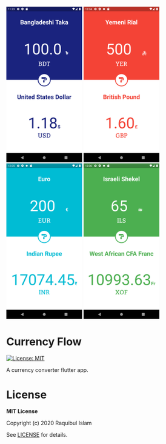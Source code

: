 <p float="left">
<img src="Screenshots/First Impression.png" width="200">
<img src="Screenshots/Screenshot_1592892294.png" width="200">
<img src="Screenshots/Screenshot_1592892347.png" width="200">
<img src="Screenshots/Screenshot_1592892393.png" width="200">
</p>

# Currency Flow

[![License: MIT](https://img.shields.io/badge/License-MIT-yellow.svg)](https://opensource.org/licenses/MIT)

A currency converter flutter app.

# License

**MIT License**

Copyright (c) 2020 Raquibul Islam

See [LICENSE](LICENSE.md) for details.
